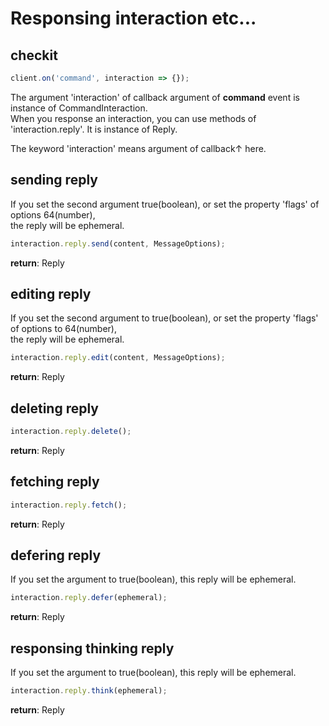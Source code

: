 # Responsing interaction etc...  

## checkit
```js
client.on('command', interaction => {});
```
The argument 'interaction' of callback argument of **command** event is instance of CommandInteraction.  
When you response an interaction, you can use methods of 'interaction.reply'. It is instance of Reply.  
  
The keyword 'interaction' means argument of callback↑ here.

## sending reply  
If you set the second argument true(boolean), or set the property 'flags' of options 64(number),  
the reply will be ephemeral.  
```js
interaction.reply.send(content, MessageOptions);
```  
  
**return**: Reply  

## editing reply  
If you set the second argument to true(boolean), or set the property 'flags' of options to 64(number),  
the reply will be ephemeral.  
```js
interaction.reply.edit(content, MessageOptions);
```  
  
**return**: Reply  

## deleting reply  
```js
interaction.reply.delete();
``` 
  
**return**: Reply

## fetching reply  
```js
interaction.reply.fetch();
```  
  
**return**: Reply  

## defering reply  
If you set the argument to true(boolean), this reply will be ephemeral.  
```js
interaction.reply.defer(ephemeral);
```  
  
**return**: Reply  

## responsing thinking reply  
If you set the argument to true(boolean), this reply will be ephemeral.  
```js
interaction.reply.think(ephemeral);
```  

**return**: Reply